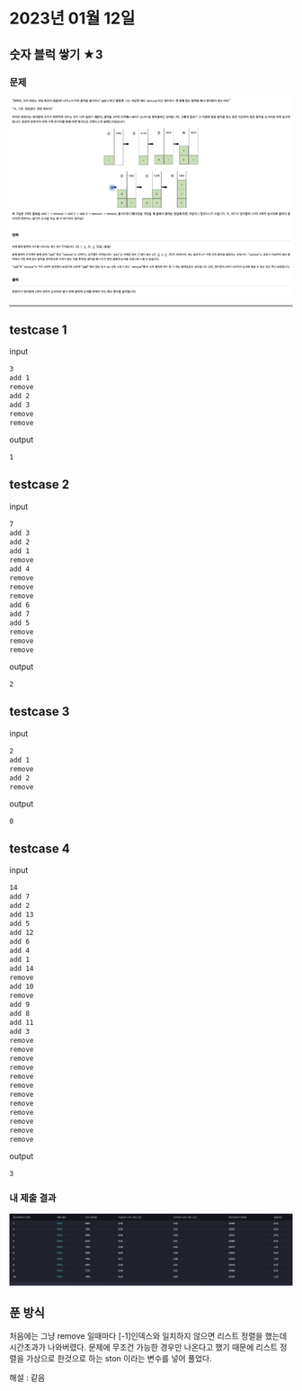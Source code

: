 # 2023년 01월 12일
## 숫자 블럭 쌓기 ★3
  
### 문제

![](./img/qimg.png)

--- 
## testcase 1
input
```
3
add 1
remove
add 2
add 3
remove
remove
```
output
```
1
```
## testcase 2
input
```
7
add 3
add 2
add 1
remove
add 4
remove
remove
remove
add 6
add 7
add 5
remove
remove
remove
```
output
```
2
```
## testcase 3
input
```
2
add 1
remove
add 2
remove
```
output
```
0
```
## testcase 4
input
```
14
add 7
add 2
add 13
add 5
add 12
add 6
add 4
add 1
add 14
remove
add 10
remove
add 9
add 8
add 11
add 3
remove
remove
remove
remove
remove
remove
remove
remove
remove
remove
remove
remove
```
output
```
3
```




### 내 제출 결과

![](./img/aimg.png)



## 푼 방식
처음에는 그냥 remove 일때마다 [-1]인덱스와 일치하지 않으면 리스트 정렬을 했는데 시간초과가 나와버렸다.
문제에 무조건 가능한 경우만 나온다고 했기 때문에 리스트 정렬을 가상으로 한것으로 하는 ston 이라는 변수를 넣어 풀었다.

해설 : 같음